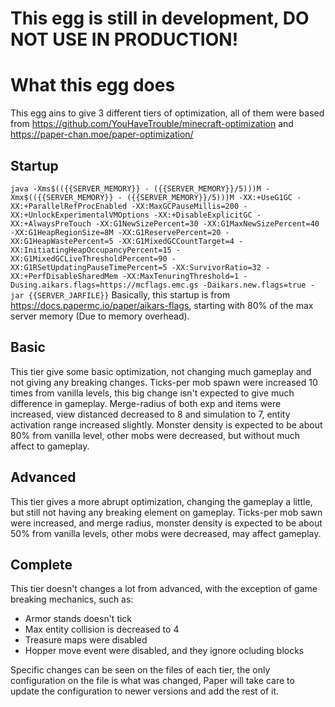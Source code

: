 # This egg is still in development, DO NOT USE IN PRODUCTION!

# What this egg does

This egg ains to give 3 different tiers of optimization, all of them were based from https://github.com/YouHaveTrouble/minecraft-optimization and https://paper-chan.moe/paper-optimization/


## Startup
```java -Xms$(({{SERVER_MEMORY}} - ({{SERVER_MEMORY}}/5)))M -Xmx$(({{SERVER_MEMORY}} - ({{SERVER_MEMORY}}/5)))M -XX:+UseG1GC -XX:+ParallelRefProcEnabled -XX:MaxGCPauseMillis=200 -XX:+UnlockExperimentalVMOptions -XX:+DisableExplicitGC -XX:+AlwaysPreTouch -XX:G1NewSizePercent=30 -XX:G1MaxNewSizePercent=40 -XX:G1HeapRegionSize=8M -XX:G1ReservePercent=20 -XX:G1HeapWastePercent=5 -XX:G1MixedGCCountTarget=4 -XX:InitiatingHeapOccupancyPercent=15 -XX:G1MixedGCLiveThresholdPercent=90 -XX:G1RSetUpdatingPauseTimePercent=5 -XX:SurvivorRatio=32 -XX:+PerfDisableSharedMem -XX:MaxTenuringThreshold=1 -Dusing.aikars.flags=https://mcflags.emc.gs -Daikars.new.flags=true -jar {{SERVER_JARFILE}}```
Basically, this startup is from https://docs.papermc.io/paper/aikars-flags, starting with 80% of the max server memory (Due to memory overhead).


## Basic

This tier give some basic optimization, not changing much gameplay and not giving any breaking changes.
Ticks-per mob spawn were increased 10 times from vanilla levels, this big change isn't expected to give much difference in gameplay.
Merge-radius of both exp and items were increased, view distanced decreased to 8 and simulation to 7, entity activation range increased slightly.
Monster density is expected to be about 80% from vanilla level, other mobs were decreased, but without much affect to gameplay.

## Advanced

This tier gives a more abrupt optimization, changing the gameplay a little, but still not having any breaking element on gameplay.
Ticks-per mob sawn were increased, and merge radius, monster density is expected to be about 50% from vanilla levels, other mobs were decreased, may affect gameplay.

## Complete

This tier doesn't changes a lot from advanced, with the exception of game breaking mechanics, such as:
* Armor stands doesn't tick
* Max entity collision is decreased to 4
* Treasure maps were disabled
* Hopper move event were disabled, and they ignore ocluding blocks

Specific changes can be seen on the files of each tier, the only configuration on the file is what was changed, Paper will take care to update the configuration to newer versions and add the rest of it.